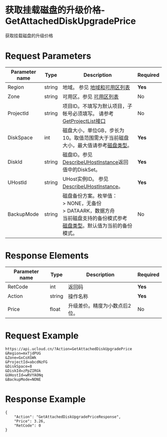 # 获取挂载磁盘的升级价格-GetAttachedDiskUpgradePrice

获取挂载磁盘的升级价格

# Request Parameters
|Parameter name|Type|Description|Required|
|---|---|---|---|
|Region|string|地域。 参见 [地域和可用区列表](api/summary/regionlist)|**Yes**|
|Zone|string|可用区。参见 [可用区列表](api/summary/regionlist)|No|
|ProjectId|string|项目ID。不填写为默认项目，子帐号必须填写。 请参考[GetProjectList接口](api/summary/get_project_list)|No|
|DiskSpace|int|磁盘大小，单位GB，步长为10。取值范围需大于当前磁盘大小，最大值请参考[磁盘类型](api/uhost-api/disk_type)。|**Yes**|
|DiskId|string|磁盘ID。参见 [DescribeUHostInstance](api/uhost-api/describe_uhost_instance)返回值中的DiskSet。|**Yes**|
|UHostId|string|UHost实例ID。 参见 [DescribeUHostInstance](api/uhost-api/describe_uhost_instance)。|**Yes**|
|BackupMode|string|磁盘备份方案。枚举值：<br> > NONE，无备份 <br> > DATAARK，数据方舟 <br> 当前磁盘支持的备份模式参考 [磁盘类型](api/uhost-api/disk_type)。默认值为当前的备份模式。|No|

# Response Elements
|Parameter name|Type|Description|Required|
|---|---|---|---|
|RetCode|int|返回码|**Yes**|
|Action|string|操作名称|**Yes**|
|Price|float|升级差价。精度为小数点后2位。|No|

# Request Example
```
https://api.ucloud.cn/?Action=GetAttachedDiskUpgradePrice
&Region=mxTjdPUG
&Zone=GxCoXGWk
&ProjectId=abcdNzFG
&DiskSpace=8
&DiskId=zPpZIRGk
&UHostId=wRVYAONq
&BackupMode=NONE
```

# Response Example
```
{
    "Action": "GetAttachedDiskUpgradePriceResponse", 
    "Price": 3.26, 
    "RetCode": 0
}
```

